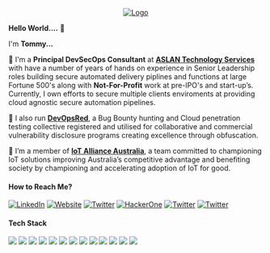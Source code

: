 <p align="center">
  <a href="https://ASLANTechnology.com.au/">
    <picture>
      <source media="(prefers-color-scheme: dark)" srcset="https://aslantechnology.com.au/img/services.jpg">
      <img alt="Logo" src="https://aslantechnology.com.au/img/services.jpg">
    </picture>
  </a>
</p>

<strong>Hello World....</strong> 👋 

I'm <strong>Tommy...</strong>

🔭 I'm a <strong>Principal DevSecOps Consultant</strong> at <a href='https://ASLANTechnology.com.au//' target='_blank'><strong>ASLAN Technology Services</strong></a> with have a number of years of hands on experience in Senior Leadership roles building secure automated delivery piplines and functions at large Fortune 500's along with <strong>Not-For-Profit</strong> work at pre-IPO's and start-up’s. 
Currently, I own efforts to secure multiple clients enviroments at   providing cloud agnostic secure automation pipelines.

🔭 I also run <a href='https://DevOps.red/' target='_blank'><strong>DevOpsRed</strong></a>, a Bug Bounty hunting and Cloud penetration testing collective registered and utilised for collaborative and commercial vulnerability disclosure programs creating excellence through obfuscation.

💬 I’m a member of <a href='https://iot.org.au/' target='_blank'><strong> IoT Alliance Australia</strong></a>, a team committed to championing IoT solutions improving Australia’s competitive advantage and benefiting society by championing and accelerating adoption of IoT for good. 


#### How to Reach Me?

[![LinkedIn](https://img.shields.io/badge/-LINKEDIN-0077B5?style=for-the-badge&logo=linkedin&logoColor=white)](https://www.linkedin.com/in/tommyblack1984/)
[![Website](https://img.shields.io/badge/-WEBSITE-0077B5?style=for-the-badge&logo=jekyll&logoColor=white)](https://aslantechnology.com.au)
[![Twitter](https://img.shields.io/badge/-TWITTER-7700B5?style=for-the-badge&logo=twitter&logoColor=white)](https://twitter.com/aslantechiot)
[![HackerOne](https://img.shields.io/badge/-HackerOne-7700B5?style=for-the-badge&logo=HackerOne&logoColor=white)](https://hackerone.com)
[![Twitter](https://img.shields.io/badge/-bugcrowd-7700B5?style=for-the-badge&logo=bugcrowd&logoColor=white)](https://bugcrowd.com)
[![Twitter](https://img.shields.io/badge/-hackthebox-7700B5?style=for-the-badge&logo=hackthebox&logoColor=white)](https://hackthebox.eu)

#### Tech Stack

<img
    src="https://img.shields.io/badge/AWS%20-%23FF9900.svg?&style=for-the-badge&logo=amazon-aws&logoColor=white" />&nbsp;<img
    src="https://img.shields.io/badge/Google%20Cloud%20-%234285F4.svg?&style=for-the-badge&logo=google-cloud&logoColor=white" />&nbsp;<img
    src="https://img.shields.io/badge/azure%20-%230072C6.svg?&style=for-the-badge&logo=azure-devops&logoColor=white" />&nbsp;<img
    src="https://img.shields.io/badge/docker%20-%230db7ed.svg?&style=for-the-badge&logo=docker&logoColor=white" />&nbsp;<img
    src="https://img.shields.io/badge/kubernetes%20-%23326ce5.svg?&style=for-the-badge&logo=kubernetes&logoColor=white" />&nbsp;<img
    src="https://img.shields.io/badge/rancher%20-%230db7ed.svg?&style=for-the-badge&logo=rancher&logoColor=white" />&nbsp;<img
    src="https://img.shields.io/badge/terraform-%235835CC.svg?style=for-the-badge&logo=terraform&logoColor=white" />&nbsp;<img
    src="https://img.shields.io/badge/VAULT-%235835CC.svg?style=for-the-badge&logo=Vault&logoColor=white" />&nbsp;<img
     src="https://img.shields.io/badge/VAULT-%235835CC.svg?style=for-the-badge&logo=Vault&logoColor=white" />&nbsp;<img
     src="https://img.shields.io/badge/Packer-%235835CC.svg?style=for-the-badge&logo=packer&logoColor=white" />&nbsp;<img
     src="https://img.shields.io/badge/consul-%235835CC.svg?style=for-the-badge&logo=consul&logoColor=white" />&nbsp;<img
     src="https://img.shields.io/badge/javascript-%234285F4.svg?style=for-the-badge&logo=javascript&logoColor=ffdd54" />&nbsp;<img
    src="https://img.shields.io/badge/python-3670A0?style=for-the-badge&logo=python&logoColor=ffdd54"/>
